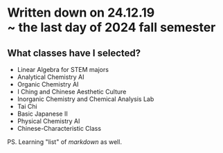 # Written down on 24.12.19 <br>~ the last day of 2024 fall semester  
## What classes have I selected?  
- Linear Algebra for STEM majors
- Analytical Chemistry AI
- Organic Chemistry AI
- I Ching and Chinese Aesthetic Culture
- Inorganic Chemistry and Chemical Analysis Lab
- Tai Chi
- Basic Japanese II
- Physical Chemistry AI
- Chinese-Characteristic Class




PS. Learning "list" of *markdown* as well.
